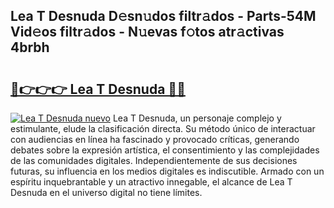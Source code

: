 ## Lea T Desnuda D𝚎sn𝚞dos filtr𝚊dos - Parts-54M Vid𝚎os filtr𝚊dos - N𝚞evas f𝚘tos atr𝚊ctivas 4brbh

# <h2><a href="http://mb5u2a.tromn.icu/?c=Lea+T+Desnuda">🔗👉👉👉 Lea T Desnuda 🔗🔗</a></h2>

[![Lea T Desnuda nuevo](https://i.imgur.com/pEAQMta.gif)](http://mb5u2a.tromn.icu/?c=Lea+T+Desnuda)
Lea T Desnuda, un personaje complejo y estimulante, elude la clasificación directa. Su método único de interactuar con audiencias en línea ha fascinado y provocado críticas, generando debates sobre la expresión artística, el consentimiento y las complejidades de las comunidades digitales. Independientemente de sus decisiones futuras, su influencia en los medios digitales es indiscutible. Armado con un espíritu inquebrantable y un atractivo innegable, el alcance de Lea T Desnuda en el universo digital no tiene límites.
